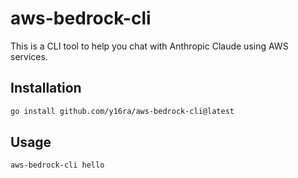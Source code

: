 # aws-bedrock-cli

This is a CLI tool to help you chat with Anthropic Claude using AWS services.

## Installation

```bash
go install github.com/y16ra/aws-bedrock-cli@latest
```

## Usage

```bash
aws-bedrock-cli hello
```
